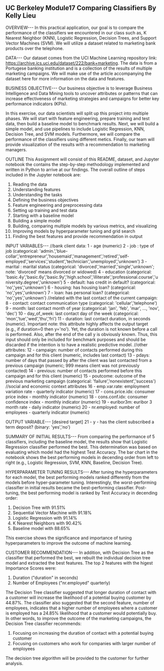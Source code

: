 
## UC Berkeley Module17 Comparing Classifiers By Kelly Lieu
 OVERVIEW---
 In this practical application, our goal is to compare the performance of the classifiers we encountered in our class such as, K Nearest Neighbor (KNN), Logistic Regression, Decision Trees, and Support Vector Machines (SVM). We will utilize a dataset related to marketing bank products over the telephone.
 
 DATA---
 Our dataset comes from the UCI Machine Learning repository link: https://archive.ics.uci.edu/dataset/222/bank+marketing. The data is from a Portugese banking institution and is a collection of the results of multiple marketing campaigns. We will make use of the article accompanying the dataset here for more information on the data and features.
 
 BUSINESS OBJECTIVE---
 Our business objective is to leverage Business Intelligence and Data Mining tools to uncover attributes or patterns that can increase effectiveness of marketing strategies and campaigns for better key performance indicators (KPIs).
 
 In this exercise, our data scientists will split up this project into multiple phases. We will start with feature engineering, prepare training and test data, then build a baseline model to benchmark results. Next, we will build a simple model, and use pipelines to include Logistic Regression, KNN, Decision Tree, and SVM models. Furthermore, we will compare the performance of the classifiers using different metics. Finally, our team will provide visualization of the results with a recommendation to marketing managers.

 OUTLINE
 This Assignment will consist of this README, dataset, and Jupyter notebook the contains the step-by-step methodology implemented and written in Python to arrive at our findings. The overall outline of steps included in the Jupyter notebook are:
 1) Reading the data
 2) Understanding features
 3) Understanding the tasks
 4) Defining the business objectives
 5) Feature engineering and preprocessing data
 6) Setting up training and test data
 7) Starting with a baseline model
 8) Building a simple model
 9) Building, comparing multiple models by various metrics, and visualizing
 10) Improving models by hyperparameter tuning and grid search
 11) Finding the best features and provide recommendation in output
 
 INPUT VARIABLES---
 //bank client data:
 1 - age (numeric)
 2 - job : type of job (categorical: 'admin.','blue-collar','entrepreneur','housemaid','management','retired','self-employed','services','student','technician','unemployed','unknown')
 3 - marital : marital status (categorical: 'divorced','married','single','unknown'; note: 'divorced' means divorced or widowed)
 4 - education (categorical: 'basic.4y','basic.6y','basic.9y','high.school','illiterate','professional.course','university.degree','unknown')
 5 - default: has credit in default? (categorical: 'no','yes','unknown')
 6 - housing: has housing loan? (categorical: 'no','yes','unknown')
 7 - loan: has personal loan? (categorical: 'no','yes','unknown')
 //related with the last contact of the current campaign:
 8 - contact: contact communication type (categorical: 'cellular','telephone')
 9 - month: last contact month of year (categorical: 'jan', 'feb', 'mar', ..., 'nov', 'dec')
 10 - day_of_week: last contact day of the week (categorical: 'mon','tue','wed','thu','fri')
 11 - duration: last contact duration, in seconds (numeric). Important note: this attribute highly affects the output target (e.g., if duration=0 then y='no'). Yet, the duration is not known before a call is performed. Also, after the end of the call y is obviously known. Thus, this input should only be included for benchmark purposes and should be discarded if the intention is to have a realistic predictive model.
 //other attributes:
 12 - campaign: number of contacts performed during this campaign and for this client (numeric, includes last contact)
 13 - pdays: number of days that passed by after the client was last contacted from a previous campaign (numeric; 999 means client was not previously contacted)
 14 - previous: number of contacts performed before this campaign and for this client (numeric)
 15 - poutcome: outcome of the previous marketing campaign (categorical: 'failure','nonexistent','success')
 //social and economic context attributes
 16 - emp.var.rate: employment variation rate - quarterly indicator (numeric)
 17 - cons.price.idx: consumer price index - monthly indicator (numeric)
 18 - cons.conf.idx: consumer confidence index - monthly indicator (numeric)
 19 - euribor3m: euribor 3 month rate - daily indicator (numeric)
 20 - nr.employed: number of employees - quarterly indicator (numeric)
 
 OUTPUT VARIABLE---
 [desired target]
 21 - y - has the client subscribed a term deposit? (binary: 'yes','no')

SUMMARY OF INITIAL RESULTS---
From comparing the performance of 5 classifiers, including the baseline model, the results show that Logistic Regression classifier performed the best. This determination was based on evaluating which model had the highest Test Accuracy. The bar chart in the notebook shows the best performing models in decending order from left to right (e.g., Logistic Regression, SVM, KNN, Baseline, Decision Tree).

HYPERPARAMETER TUNING RESULTS---
After tuning the hyperparameters for each model, the best performing models ranked differently from the models before hyper-parameter tuning. Interestingly, the worst-performing classifier in initial results became the best-performing classifier. Post-tuning, the best performing model is ranked by Test Accuracy in decending order:

1) Decision Tree with 91.51%
2) Sequential Vector Machine with 91.18%
3) Logistic Regression with 91.14%
4) K Nearest Neighbors with 90.42%
5) Baseline model with 88.65%

This exercise shows the significance and importance of tuning hyperparameters to improve the outcome of machine learning.

CUSTOMER RECOMMENDATION---
In addition, with Decision Tree as the classifier that performed the best, we rebuilt the individual decision tree model and extracted the best features. The top 2 features with the higest Importance Scores were:

1) Duration ("duration" in seconds)
2) Number of Employees ("nr.employed" quarterly)

The Decision Tree classifier suggested that longer duration of contact with a customer will increase the likelihood of a potential buying customer by 44.87%. The classifier also suggested that the second feature, number of employees, indicates that a higher number of employees where a customer is employed has a 24.85% likelihood that a customer would potentially buy. In other words, to improve the outcome of the marketing campaigns, the Decision Tree classifier recommends: 
1) Focusing on increasing the duration of contact with a potential buying customer
2) Focusing on customers who work for companies with larger number of employees 

The decision tree algorithm will be provided to the customer for further analysis.